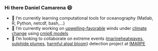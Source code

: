 ### Hi there Daniel Camarena :smile:

<!--
**DanielCamarena/DanielCamarena** is a ✨ _special_ ✨ repository because its `README.md` (this file) appears on your GitHub profile.

Here are some ideas to get you started:

- 🔭 I’m currently working on ...
- 🌱 I’m currently learning ...
- 👯 I’m looking to collaborate on ...
- 🤔 I’m looking for help with ...
- 💬 Ask me about ...
- 📫 How to reach me: ...
- 😄 Pronouns: ...
- ⚡ Fun fact: ...
-->

- 🌱 I’m currently learning computational tools for oceanography (Matlab, R, Python, netcdf, bash,...)
- 🔭 I’m currently working on [upwelling-favorable](https://en.wikipedia.org/wiki/Upwelling) winds under [climate change](https://en.wikipedia.org/wiki/Climate_change) using [cmip6 models](https://www.wcrp-climate.org/wgcm-cmip/wgcm-cmip6)
- 👯 I’m looking to collaborate on extreme events ([marineheatwaves](https://en.wikipedia.org/wiki/Marine_heatwave), [sulphide plumes](https://www.eumetsat.int/hydrogen-sulphide-plumes-namibian-coast), [harmful algal bloom](https://en.wikipedia.org/wiki/Harmful_algal_bloom)) detection project at [IMARPE](https://www.gob.pe/imarpe)
